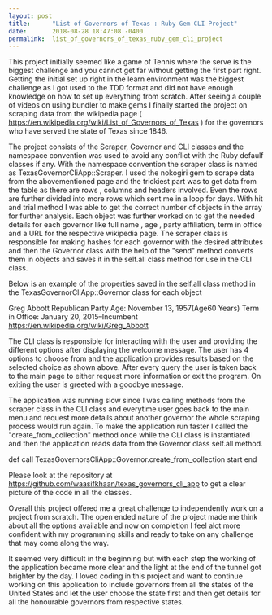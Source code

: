 ```yaml
---
layout: post
title:      "List of Governors of Texas : Ruby Gem CLI Project"
date:       2018-08-28 18:47:08 -0400
permalink:  list_of_governors_of_texas_ruby_gem_cli_project
---
```



This project initially seemed like a game of Tennis where the serve is the biggest challenge and you cannot get far without getting the first part right. Getting the initial set up right in the learn environment was the biggest challenge as I got used to the TDD format and did not have enough knowledge on how to set up everything from scratch. After seeing a couple of videos on using bundler to make gems I finally started the project on scraping data  from the wikipedia page ( https://en.wikipedia.org/wiki/List_of_Governors_of_Texas )  for the governors who have served the state of Texas since 1846. 

The project consists of the Scraper, Governor and CLI classes and the namespace convention was used to avoid any conflict with the Ruby defaulf classes if any. With the namespace convention the scraper class is named as TexasGovernorCliApp::Scraper. I used the nokogiri gem to scrape data from the abovementioned page and the trickiest part was to get data from the table as there are rows , columns and headers involved. Even the rows are further divided into more rows which sent me in a loop for days. With hit and trial method I was able to get the correct number of objects in the array  for further analysis. Each object was further worked on to get the needed details for each governor like full name , age , party affiliation, term in office and a URL for the respective wikipedia page. The scraper class is responsible for making hashes for each governor with the desired attributes and then the Governor class with the help of the "send" method converts them in objects and saves it in the self.all class method for use in the CLI class. 

Below is an example of the properties saved in the self.all class method in the TexasGovernorCliApp::Governor class for each object 

Greg Abbott
Republican Party
Age: November 13, 1957(Age60 Years)
Term in Office: January 20, 2015–Incumbent
https://en.wikipedia.org/wiki/Greg_Abbott

The CLI class is responsible for interacting with the user and providing the different options after displaying the welcome message. The user has 4 options to choose from and the application provides results based on the selected choice as shown above. After every query the user is taken back to the main page to either request more information or exit the program. On exiting the user is greeted with a goodbye message. 

The application was running slow since I was calling methods from the scraper class in the CLI class and everytime user goes back to the main menu and request more details about another governor the whole scraping process would run again. To make the application run faster I called the "create_from_collection" method once while the CLI class is instantiated and then the application reads data from the Governor class self.all method. 

def call 
    TexasGovernorsCliApp::Governor.create_from_collection
    start
end 

Please look at the repository at https://github.com/waasifkhaan/texas_governors_cli_app to get a clear picture of the code in all the classes.

Overall this project offered me a great challenge to independently work on a project from scratch. The open ended nature of the project made me think about all the options available and now on completion I feel alot more confident with my programming skills and ready to take on any challenge that may come along the way.  

It seemed very difficult in the beginning but with each step the working of the application became more clear and the light at the end of the tunnel got brighter by the day. I loved coding in this project and want to continue working on this application to include governors from all the states of the United States and let the user choose the state first and then get details for all the honourable governors from respective states. 





